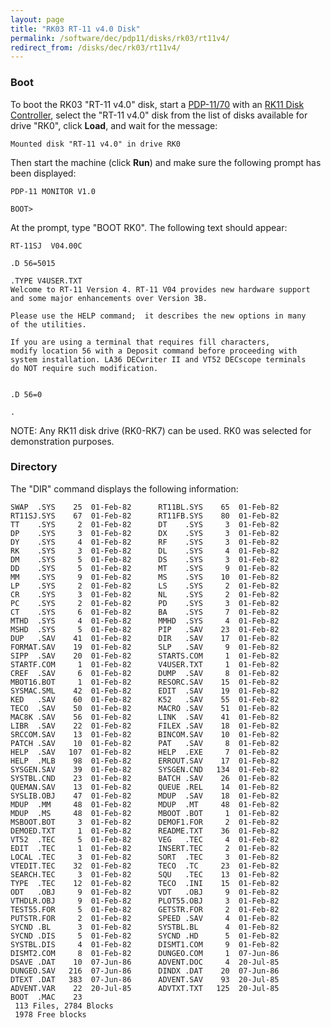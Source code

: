 ```yaml
---
layout: page
title: "RK03 RT-11 v4.0 Disk"
permalink: /software/dec/pdp11/disks/rk03/rt11v4/
redirect_from: /disks/dec/rk03/rt11v4/
---
```


### Boot

To boot the RK03 "RT-11 v4.0" disk, start a [PDP-11/70](/machines/dec/pdp11/1170/panel/debugger/) with an
[RK11 Disk Controller](/configs/pdp11/rk11/), select the "RT-11 v4.0" disk from the list of disks
available for drive "RK0", click **Load**, and wait for the message:

	Mounted disk "RT-11 v4.0" in drive RK0

Then start the machine (click **Run**) and make sure the following prompt has been displayed:

	PDP-11 MONITOR V1.0

	BOOT>

At the prompt, type "BOOT RK0".  The following text should appear:

	RT-11SJ  V04.00C

	.D 56=5015

	.TYPE V4USER.TXT
	Welcome to RT-11 Version 4. RT-11 V04 provides new hardware support
	and some major enhancements over Version 3B.

	Please use the HELP command;  it describes the new options in many
	of the utilities.

	If you are using a terminal that requires fill characters,
	modify location 56 with a Deposit command before proceeding with
	system installation. LA36 DECwriter II and VT52 DECscope terminals
	do NOT require such modification.


	.D 56=0

	.

NOTE: Any RK11 disk drive (RK0-RK7) can be used.  RK0 was selected for demonstration purposes.

### Directory

The "DIR" command displays the following information:

	SWAP  .SYS    25  01-Feb-82      RT11BL.SYS    65  01-Feb-82
	RT11SJ.SYS    67  01-Feb-82      RT11FB.SYS    80  01-Feb-82
	TT    .SYS     2  01-Feb-82      DT    .SYS     3  01-Feb-82
	DP    .SYS     3  01-Feb-82      DX    .SYS     3  01-Feb-82
	DY    .SYS     4  01-Feb-82      RF    .SYS     3  01-Feb-82
	RK    .SYS     3  01-Feb-82      DL    .SYS     4  01-Feb-82
	DM    .SYS     5  01-Feb-82      DS    .SYS     3  01-Feb-82
	DD    .SYS     5  01-Feb-82      MT    .SYS     9  01-Feb-82
	MM    .SYS     9  01-Feb-82      MS    .SYS    10  01-Feb-82
	LP    .SYS     2  01-Feb-82      LS    .SYS     2  01-Feb-82
	CR    .SYS     3  01-Feb-82      NL    .SYS     2  01-Feb-82
	PC    .SYS     2  01-Feb-82      PD    .SYS     3  01-Feb-82
	CT    .SYS     6  01-Feb-82      BA    .SYS     7  01-Feb-82
	MTHD  .SYS     4  01-Feb-82      MMHD  .SYS     4  01-Feb-82
	MSHD  .SYS     5  01-Feb-82      PIP   .SAV    23  01-Feb-82
	DUP   .SAV    41  01-Feb-82      DIR   .SAV    17  01-Feb-82
	FORMAT.SAV    19  01-Feb-82      SLP   .SAV     9  01-Feb-82
	SIPP  .SAV    20  01-Feb-82      STARTS.COM     1  01-Feb-82
	STARTF.COM     1  01-Feb-82      V4USER.TXT     1  01-Feb-82
	CREF  .SAV     6  01-Feb-82      DUMP  .SAV     8  01-Feb-82
	MBOT16.BOT     1  01-Feb-82      RESORC.SAV    15  01-Feb-82
	SYSMAC.SML    42  01-Feb-82      EDIT  .SAV    19  01-Feb-82
	KED   .SAV    60  01-Feb-82      K52   .SAV    55  01-Feb-82
	TECO  .SAV    50  01-Feb-82      MACRO .SAV    51  01-Feb-82
	MAC8K .SAV    56  01-Feb-82      LINK  .SAV    41  01-Feb-82
	LIBR  .SAV    22  01-Feb-82      FILEX .SAV    18  01-Feb-82
	SRCCOM.SAV    13  01-Feb-82      BINCOM.SAV    10  01-Feb-82
	PATCH .SAV    10  01-Feb-82      PAT   .SAV     8  01-Feb-82
	HELP  .SAV   107  01-Feb-82      HELP  .EXE     7  01-Feb-82
	HELP  .MLB    98  01-Feb-82      ERROUT.SAV    17  01-Feb-82
	SYSGEN.SAV    39  01-Feb-82      SYSGEN.CND   134  01-Feb-82
	SYSTBL.CND    23  01-Feb-82      BATCH .SAV    26  01-Feb-82
	QUEMAN.SAV    13  01-Feb-82      QUEUE .REL    14  01-Feb-82
	SYSLIB.OBJ    47  01-Feb-82      MDUP  .SAV    18  01-Feb-82
	MDUP  .MM     48  01-Feb-82      MDUP  .MT     48  01-Feb-82
	MDUP  .MS     48  01-Feb-82      MBOOT .BOT     1  01-Feb-82
	MSBOOT.BOT     3  01-Feb-82      DEMOF1.FOR     2  01-Feb-82
	DEMOED.TXT     1  01-Feb-82      README.TXT    36  01-Feb-82
	VT52  .TEC     5  01-Feb-82      VEG   .TEC     4  01-Feb-82
	EDIT  .TEC     1  01-Feb-82      INSERT.TEC     2  01-Feb-82
	LOCAL .TEC     3  01-Feb-82      SORT  .TEC     3  01-Feb-82
	VTEDIT.TEC    32  01-Feb-82      TECO  .TC     23  01-Feb-82
	SEARCH.TEC     3  01-Feb-82      SQU   .TEC    13  01-Feb-82
	TYPE  .TEC    12  01-Feb-82      TECO  .INI    15  01-Feb-82
	ODT   .OBJ     9  01-Feb-82      VDT   .OBJ     9  01-Feb-82
	VTHDLR.OBJ     9  01-Feb-82      PLOT55.OBJ     3  01-Feb-82
	TEST55.FOR     5  01-Feb-82      GETSTR.FOR     2  01-Feb-82
	PUTSTR.FOR     2  01-Feb-82      SPEED .SAV     4  01-Feb-82
	SYCND .BL      3  01-Feb-82      SYSTBL.BL      4  01-Feb-82
	SYCND .DIS     5  01-Feb-82      SYCND .HD      5  01-Feb-82
	SYSTBL.DIS     4  01-Feb-82      DISMT1.COM     9  01-Feb-82
	DISMT2.COM     8  01-Feb-82      DUNGEO.COM     1  07-Jun-86
	DSAVE .DAT    10  07-Jun-86      ADVENT.DOC     4  20-Jul-85
	DUNGEO.SAV   216  07-Jun-86      DINDX .DAT    20  07-Jun-86
	DTEXT .DAT   383  07-Jun-86      ADVENT.SAV    93  20-Jul-85
	ADVENT.VAR    22  20-Jul-85      ADVTXT.TXT   125  20-Jul-85
	BOOT  .MAC    23
	 113 Files, 2784 Blocks
	 1978 Free blocks
